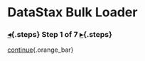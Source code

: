<div class="top">

# DataStax Bulk Loader
### [◂](command:katapod.loadPage?intro){.steps} Step 1 of 7 [▸](command:katapod.loadPage?step2){.steps}
</div>



[continue](command:katapod.loadPage?step2){.orange_bar}